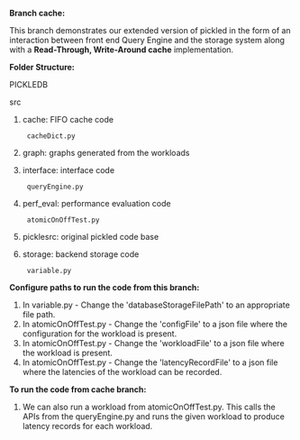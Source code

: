 **Branch cache:**

This branch demonstrates our extended version of pickled in the form of an interaction between front end Query Engine and the storage system along with a **Read-Through, Write-Around cache** implementation.

**Folder Structure:**

PICKLEDB

src

1. cache: FIFO cache code

        cacheDict.py

2. graph: graphs generated from the workloads

3. interface: interface code

        queryEngine.py

4. perf\_eval: performance evaluation code

        atomicOnOffTest.py

5. picklesrc: original pickled code base

6. storage: backend storage code

        variable.py

**Configure paths to run the code from this branch:**

1. In variable.py - Change the &#39;databaseStorageFilePath&#39; to an appropriate file path.
2. In atomicOnOffTest.py - Change the &#39;configFile&#39; to a json file where the configuration for the workload is present.
3. In atomicOnOffTest.py - Change the &#39;workloadFile&#39; to a json file where the workload is present.
4. In atomicOnOffTest.py - Change the &#39;latencyRecordFile&#39; to a json file where the latencies of the workload can be recorded.

**To run the code from cache branch:**

1. We can also run a workload from atomicOnOffTest.py. This calls the APIs from the queryEngine.py and runs the given workload to produce latency records for each workload.